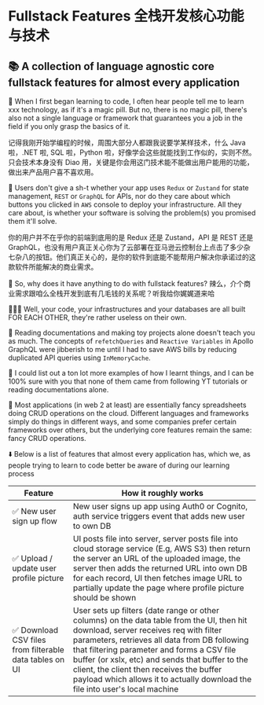 # Fullstack Features 全栈开发核心功能与技术

## 📚 A collection of language agnostic core fullstack features for almost every application

👶 When I first began learning to code, I often hear people tell me to learn xxx technology, as if it's a magic pill. But no, there is no magic pill, there's also not a single language or framework that guarantees you a job in the field if you only grasp the basics of it.

记得我刚开始学编程的时候，周围大部分人都跟我说要学某样技术，什么 Java 啦，.NET 啦, SQL 啦，Python 啦，好像学会这些就能找到工作似的，实则不然。只会技术本身没有 Diao 用，关键是你会用这门技术能不能做出用户能用的功能，做出来产品用户喜不喜欢用。

💊 Users don't give a sh-t whether your app uses `Redux` or `Zustand` for state management, `REST` or `GraphQL` for APIs, nor do they care about which buttons you clicked in `AWS` console to deploy your infrastructure. All they care about, is whether your software is solving the problem(s) you promised them it'll solve.

你的用户并不在乎你的前端到底用的是 Redux 还是 Zustand，API 是 REST 还是 GraphQL，也没有用户真正关心你为了云部署在亚马逊云控制台上点击了多少杂七杂八的按钮。他们真正关心的，是你的软件到底能不能帮用户解决你承诺过的这款软件所能解决的商业需求。

🤷 So, why does it have anything to do with fullstack features?
辣么，介个商业需求跟咱么全栈开发到底有几毛钱的关系呢？听我给你娓娓道来哈

🧑‍🤝‍🧑 Well, your code, your infrastructures and your databases are all built FOR EACH OTHER, they're rather useless on their own.

📜 Reading documentations and making toy projects alone doesn't teach you as much. The concepts of `refetchQueries` and `Reactive Variables` in Apollo GraphQL were jibberish to me until I had to save AWS bills by reducing duplicated API queries using `InMemoryCache`.

🎥 I could list out a ton lot more examples of how I learnt things, and I can be 100% sure with you that none of them came from following YT tutorials or reading documentations alone.

🍹 Most applications (in web 2 at least) are essentially fancy spreadsheets doing CRUD operations on the cloud. Different languages and frameworks simply do things in different ways, and some companies prefer certain frameworks over others, but the underlying core features remain the same: fancy CRUD operations.

⬇️ Below is a list of features that almost every application has, which we, as people trying to learn to code better be aware of during our learning process

| Feature                                                 | How it roughly works                                                                                                                                                                                                                                                                                                                                                                                               |
| ------------------------------------------------------- | ------------------------------------------------------------------------------------------------------------------------------------------------------------------------------------------------------------------------------------------------------------------------------------------------------------------------------------------------------------------------------------------------------------------ |
| ✅ New user sign up flow                                | New user signs up app using Auth0 or Cognito, auth service triggers event that adds new user to own DB                                                                                                                                                                                                                                                                                                             |
| ✅ Upload / update user profile picture                 | UI posts file into server, server posts file into cloud storage service (E.g, AWS S3) then return the server an URL of the uploaded image, the server then adds the returned URL into own DB for each record, UI then fetches image URL to partially update the page where profile picture should be shown                                                                                                         |
| ✅ Download CSV files from filterable data tables on UI | User sets up filters (date range or other columns) on the data table from the UI, then hit download, server receives req with filter parameters, retrieves all data from DB following that filtering parameter and forms a CSV file buffer (or xslx, etc) and sends that buffer to the client, the client then receives the buffer payload which allows it to actually download the file into user's local machine |
